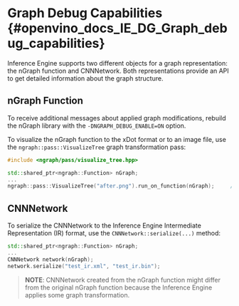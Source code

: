 # Graph Debug Capabilities {#openvino_docs_IE_DG_Graph_debug_capabilities}

Inference Engine supports two different objects for a graph representation: the nGraph function and 
CNNNetwork. Both representations provide an API to get detailed information about the graph structure.

## nGraph Function

To receive additional messages about applied graph modifications, rebuild the nGraph library with 
the `-DNGRAPH_DEBUG_ENABLE=ON` option.

To visualize the nGraph function to the xDot format or to an image file, use the 
`ngraph::pass::VisualizeTree` graph transformation pass:
```cpp
#include <ngraph/pass/visualize_tree.hpp>

std::shared_ptr<ngraph::Function> nGraph;
...
ngraph::pass::VisualizeTree("after.png").run_on_function(nGraph);     // Visualize the nGraph function to an image
```

## CNNNetwork

To serialize the CNNNetwork to the Inference Engine Intermediate Representation (IR) format, use the 
`CNNNetwork::serialize(...)` method:
```cpp
std::shared_ptr<ngraph::Function> nGraph;
...
CNNNetwork network(nGraph);
network.serialize("test_ir.xml", "test_ir.bin");
```
> **NOTE**: CNNNetwork created from the nGraph function might differ from the original nGraph 
> function because the Inference Engine applies some graph transformation.
